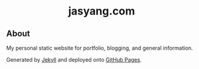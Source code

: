 <h1 align="center"> jasyang.com </h1>

<h2> About </h2>
My personal static website for portfolio, blogging, and general information. 

Generated by [Jekyll](https://jekyllrb.com/docs/) and deployed onto [GitHub Pages](https://pages.github.com/).